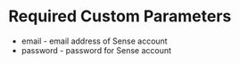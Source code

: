 
# Required Custom Parameters

 * email    - email address of Sense account
 * password - password for Sense account

